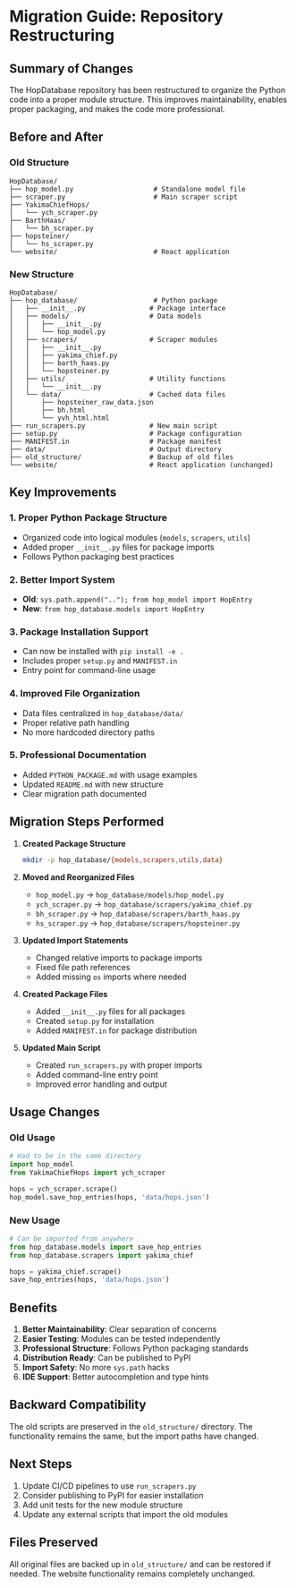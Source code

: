 # Migration Guide: Repository Restructuring

## Summary of Changes

The HopDatabase repository has been restructured to organize the Python code into a proper module structure. This improves maintainability, enables proper packaging, and makes the code more professional.

## Before and After

### Old Structure
```
HopDatabase/
├── hop_model.py                    # Standalone model file
├── scraper.py                      # Main scraper script
├── YakimaChiefHops/
│   └── ych_scraper.py
├── BarthHaas/
│   └── bh_scraper.py
├── hopsteiner/
│   └── hs_scraper.py
└── website/                        # React application
```

### New Structure
```
HopDatabase/
├── hop_database/                   # Python package
│   ├── __init__.py                # Package interface
│   ├── models/                    # Data models
│   │   ├── __init__.py
│   │   └── hop_model.py
│   ├── scrapers/                  # Scraper modules
│   │   ├── __init__.py
│   │   ├── yakima_chief.py
│   │   ├── barth_haas.py
│   │   └── hopsteiner.py
│   ├── utils/                     # Utility functions
│   │   └── __init__.py
│   └── data/                      # Cached data files
│       ├── hopsteiner_raw_data.json
│       ├── bh.html
│       └── yvh_html.html
├── run_scrapers.py                # New main script
├── setup.py                       # Package configuration
├── MANIFEST.in                    # Package manifest
├── data/                          # Output directory
├── old_structure/                 # Backup of old files
└── website/                       # React application (unchanged)
```

## Key Improvements

### 1. **Proper Python Package Structure**
- Organized code into logical modules (`models`, `scrapers`, `utils`)
- Added proper `__init__.py` files for package imports
- Follows Python packaging best practices

### 2. **Better Import System**
- **Old**: `sys.path.append(".."); from hop_model import HopEntry`
- **New**: `from hop_database.models import HopEntry`

### 3. **Package Installation Support**
- Can now be installed with `pip install -e .`
- Includes proper `setup.py` and `MANIFEST.in`
- Entry point for command-line usage

### 4. **Improved File Organization**
- Data files centralized in `hop_database/data/`
- Proper relative path handling
- No more hardcoded directory paths

### 5. **Professional Documentation**
- Added `PYTHON_PACKAGE.md` with usage examples
- Updated `README.md` with new structure
- Clear migration path documented

## Migration Steps Performed

1. **Created Package Structure**
   ```bash
   mkdir -p hop_database/{models,scrapers,utils,data}
   ```

2. **Moved and Reorganized Files**
   - `hop_model.py` → `hop_database/models/hop_model.py`
   - `ych_scraper.py` → `hop_database/scrapers/yakima_chief.py`
   - `bh_scraper.py` → `hop_database/scrapers/barth_haas.py`
   - `hs_scraper.py` → `hop_database/scrapers/hopsteiner.py`

3. **Updated Import Statements**
   - Changed relative imports to package imports
   - Fixed file path references
   - Added missing `os` imports where needed

4. **Created Package Files**
   - Added `__init__.py` files for all packages
   - Created `setup.py` for installation
   - Added `MANIFEST.in` for package distribution

5. **Updated Main Script**
   - Created `run_scrapers.py` with proper imports
   - Added command-line entry point
   - Improved error handling and output

## Usage Changes

### Old Usage
```python
# Had to be in the same directory
import hop_model
from YakimaChiefHops import ych_scraper

hops = ych_scraper.scrape()
hop_model.save_hop_entries(hops, 'data/hops.json')
```

### New Usage
```python
# Can be imported from anywhere
from hop_database.models import save_hop_entries
from hop_database.scrapers import yakima_chief

hops = yakima_chief.scrape()
save_hop_entries(hops, 'data/hops.json')
```

## Benefits

1. **Better Maintainability**: Clear separation of concerns
2. **Easier Testing**: Modules can be tested independently
3. **Professional Structure**: Follows Python packaging standards
4. **Distribution Ready**: Can be published to PyPI
5. **Import Safety**: No more `sys.path` hacks
6. **IDE Support**: Better autocompletion and type hints

## Backward Compatibility

The old scripts are preserved in the `old_structure/` directory. The functionality remains the same, but the import paths have changed.

## Next Steps

1. Update CI/CD pipelines to use `run_scrapers.py`
2. Consider publishing to PyPI for easier installation
3. Add unit tests for the new module structure
4. Update any external scripts that import the old modules

## Files Preserved

All original files are backed up in `old_structure/` and can be restored if needed. The website functionality remains completely unchanged.

